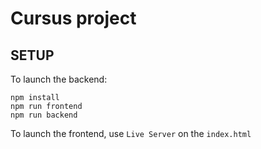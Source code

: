 # Cursus project

## SETUP

To launch the backend:

```
npm install
npm run frontend
npm run backend
```
To launch the frontend, use `Live Server` on the `index.html`